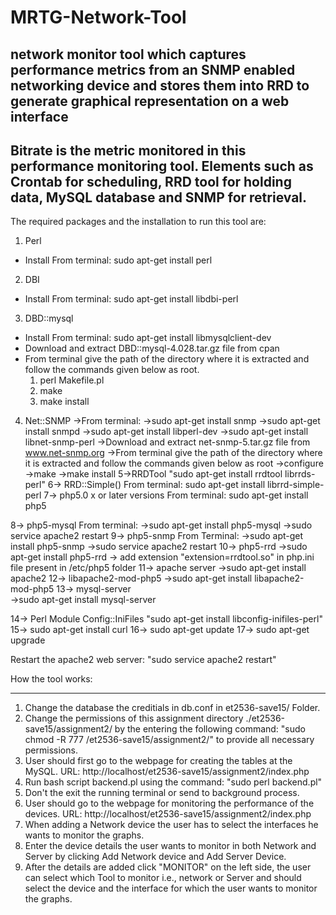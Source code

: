 # MRTG-Network-Tool
network monitor tool which captures performance metrics from an SNMP enabled networking device and stores them into RRD to generate graphical representation on a web interface
---
Bitrate is the metric monitored in this performance monitoring tool. Elements such as Crontab for scheduling, RRD tool for holding data, MySQL database and SNMP for retrieval.
---
The required packages and the installation to run this tool are:
1. Perl
* Install From terminal: sudo apt-get install perl
2. DBI 
* Install From terminal: sudo apt-get install libdbi-perl
3. DBD::mysql
* Install From terminal: sudo apt-get install libmysqlclient-dev
* Download and extract DBD::mysql-4.028.tar.gz file from cpan
* From terminal give the path of the directory where it is extracted and follow the commands given below as root.
	1. perl Makefile.pl
	2. make
	3. make install
4. Net::SNMP
	→From terminal:
		→sudo apt-get install snmp
		→sudo apt-get install snmpd
		→sudo apt-get install libperl-dev
		→sudo apt-get install libnet-snmp-perl
	→Download and extract net-snmp-5.tar.gz file from www.net-snmp.org
	→From terminal give the path of the directory where it is extracted and follow the commands given below as root
		→configure
		→make
		→make install
5->RRDTool "sudo apt-get install rrdtool librrds-perl"
6→ RRD::Simple()
	From terminal: sudo apt-get install librrd-simple-perl
7→ php5.0 x or later versions
	From terminal: sudo apt-get install php5


8→ php5-mysql
	From terminal:
		→sudo apt-get install php5-mysql
		→sudo service apache2 restart
9→ php5-snmp
	From Terminal:
		→sudo apt-get install php5-snmp 
		→sudo service apache2 restart
10→ php5-rrd
		→sudo apt-get install php5-rrd
	 → add extension "extension=rrdtool.so" in php.ini file present in /etc/php5 folder
11→ apache server
	 →sudo apt-get install apache2
12→ libapache2-mod-php5
	 →sudo apt-get install libapache2-mod-php5
13→ mysql-server  
	 →sudo apt-get install mysql-server

14→ Perl Module Config::IniFiles "sudo apt-get install libconfig-inifiles-perl"
15→ sudo apt-get install curl
16-> sudo apt-get update
17-> sudo apt-get upgrade

Restart the apache2 web server: "sudo service apache2 restart"

How the tool works:
*******************
1. Change the database the creditials in db.conf in et2536-save15/ Folder.
2. Change the permissions of this assignment directory ./et2536-save15/assignment2/ by the entering the following command:
	"sudo chmod -R 777 /et2536-save15/assignment2/" to provide all necessary permissions.
3. User should first go to the webpage for creating the tables at the MySQL.
  	URL: http://localhost/et2536-save15/assignment2/index.php
3. Run bash script backend.pl using the command:
	"sudo perl backend.pl" 
4. Don't the exit the running terminal or send to background process.
5. User should go to the webpage for monitoring the performance of the devices.
  	URL: http://localhost/et2536-save15/assignment2/index.php
6. When adding a Network device the user has to select the interfaces he wants to monitor the graphs.
7. Enter the device details the user wants to monitor in both Network and Server by clicking Add Network device and Add Server Device. 
8. After the details are added click "MONITOR" on the left side, the user can select which Tool to monitor i.e., network or Server and should select the device and the interface for which the user wants to monitor the graphs. 
 




		


		

